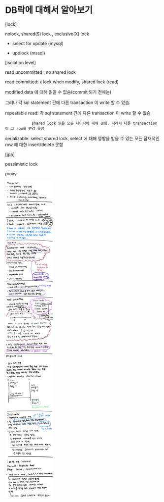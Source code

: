 # DB락에 대해서 알아보기

\[lock\]

nolock, shared\(S\) lock , exclusive\(X\) lock

- select for update \(mysql\)

- updlock \(mssql\)

\[isolation level\]

read uncommitted :  no shared lock 

read committed: x lock when modify,  shared lock \(read\) 

  modified data 에 대해 읽을 수 없슴\(commit 되기 전에는\)

  그러나 각 sql statement 간에 다른 transaction 이 write 할 수 있슴.

repeatable read: 각 sql statement 간에 다른 transaction 이 write 할 수 없슴

                shared lock 읽은 모든 데이타에 대해 걸림. 따라서 다른 transaction 이 그 row를 변경 못함

serializable:  select shared lock, select 에 대해 영향을 받을 수 있는 모든 잠재적인 row 에 대한 insert/delete 못함

\[jpa\]

pessimistic lock

proxy



![](../../.gitbook/assets/.png%20%283%29.png)

